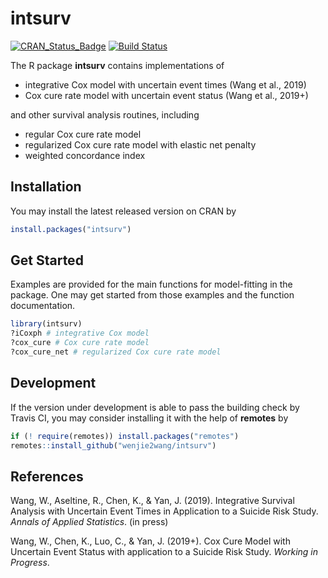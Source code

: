 # intsurv

[![CRAN_Status_Badge][cranVersion]][cran]
[![Build Status][travis_master]][travis]


The R package **intsurv** contains implementations of

- integrative Cox model with uncertain event times (Wang et al., 2019)
- Cox cure rate model with uncertain event status (Wang et al., 2019+)

and other survival analysis routines, including

- regular Cox cure rate model
- regularized Cox cure rate model with elastic net penalty
- weighted concordance index


## Installation

You may install the latest released version on CRAN by

```R
install.packages("intsurv")
```


## Get Started

Examples are provided for the main functions for model-fitting in the package.
One may get started from those examples and the function documentation.

```R
library(intsurv)
?iCoxph # integrative Cox model
?cox_cure # Cox cure rate model
?cox_cure_net # regularized Cox cure rate model
```


## Development

If the version under development is able to pass the building check by Travis
CI, you may consider installing it with the help of **remotes** by

```R
if (! require(remotes)) install.packages("remotes")
remotes::install_github("wenjie2wang/intsurv")
```


## References

Wang, W., Aseltine, R., Chen, K., & Yan, J. (2019).  Integrative Survival
Analysis with Uncertain Event Times in Application to a Suicide Risk
Study. *Annals of Applied Statistics*. (in press)

Wang, W., Chen, K., Luo, C., & Yan, J. (2019+). Cox Cure Model with Uncertain
Event Status with application to a Suicide Risk Study. *Working in Progress*.


[cran]: https://cran.r-project.org/package=intsurv
[cranVersion]: https://www.r-pkg.org/badges/version/intsurv
[travis]: https://travis-ci.org/wenjie2wang/intsurv
[travis_master]: https://travis-ci.org/wenjie2wang/intsurv.svg?branch=master
